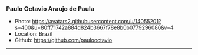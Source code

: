 ### Paulo Octavio Araujo de Paula

- Photo: https://avatars2.githubusercontent.com/u/14055201?s=400&u=80ff71742a884d824b3667f78e8b0b0779296086&v=4
- Location: Brazil
- Github: https://github.com/paulooctavio

***

